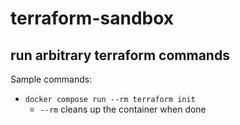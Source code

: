# terraform-sandbox
## run arbitrary terraform commands
Sample commands:
- `docker compose run --rm terraform init`
    - `--rm` cleans up the container when done
